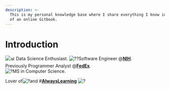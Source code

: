```yaml
---
description: >-
  This is my personal knowledge base where I share everything I know in the form
  of an online Gitbook.
---
```


# Introduction

![&#x1F4CA;](https://s.w.org/images/core/emoji/11/svg/1f4ca.svg) Data Science Enthusiast. ![?&#x200D;?](https://abs.twimg.com/emoji/v2/72x72/1f468-200d-1f4bb.png)Software Engineer @[**NIH**](https://twitter.com/NIH).   
Previously Programmer Analyst @[**FedEx**](https://twitter.com/FedEx).   
![?](https://abs.twimg.com/emoji/v2/72x72/1f393.png)MS in Computer Science.

Lover of![?](https://abs.twimg.com/emoji/v2/72x72/1f375.png)and \#[**AlwaysLearning**](https://twitter.com/hashtag/AlwaysLearning?src=hash) ![?](https://abs.twimg.com/emoji/v2/72x72/1f4af.png)

